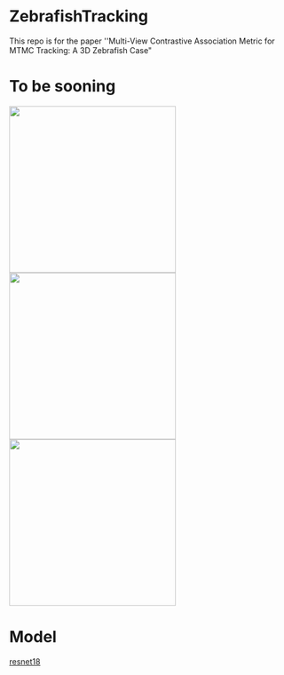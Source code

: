 # ZebrafishTracking
This repo is for the paper ''Multi-View Contrastive Association Metric for MTMC Tracking:  A 3D Zebrafish Case"

# To be sooning

<div align="left">
<img src="./consistency.gif" width ="300" height ="300" alt="">
<img src="./consistency_o7.gif" width ="300" height ="300" alt="">
</div>
<img src="./coherency.gif" width ="300" height ="300" alt="">
</div>


# Model
[resnet18](https://drive.google.com/file/d/1joZMPoQjrmwq0DgPy7p0v-bvtJQ3CWwM/view?usp=sharing)

